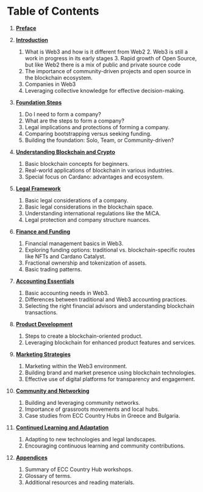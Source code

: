 # Table of Contents

1. **[Preface](001_preface/)**
   


2. **[Introduction](002_introduction/)**
   1. What is Web3 and how is it different from Web2
   		2. Web3 is still a work in progress in its early stages
   		3. Rapid growth of Open Source, but like Web2 there is a mix of public and private source code
   4. The importance of community-driven projects and open source in the blockchain ecosystem.
   5. Companies in Web3
   2. Leveraging collective knowledge for effective decision-making.


3. **[Foundation Steps](003_foundation_steps/)**
   1. Do I need to form a company?
   2. What are the steps to form a company?
   3. Legal implications and protections of forming a company.
   4. Comparing bootstrapping versus seeking funding.
   5. Building the foundation: Solo, Team, or Community-driven?

4. **[Understanding Blockchain and Crypto](004_understanding_blockchain_and_crypto/)**
   1. Basic blockchain concepts for beginners.
   2. Real-world applications of blockchain in various industries.
   3. Special focus on Cardano: advantages and ecosystem.

5. **[Legal Framework](005_legal_framework/)**
   1. Basic legal considerations of a company.
   2. Basic legal considerations in the blockchain space.
   3. Understanding international regulations like the MiCA.
   4. Legal protection and company structure nuances.

6. **[Finance and Funding](006_finance_and_funding/)**
   1. Financial management basics in Web3.
   2. Exploring funding options: traditional vs. blockchain-specific routes like NFTs and Cardano Catalyst.
   3. Fractional ownership and tokenization of assets.
   4. Basic trading patterns.

7. **[Accounting Essentials](007_accounting_essentials/)**
   1. Basic accounting needs in Web3.
   2. Differences between traditional and Web3 accounting practices.
   3. Selecting the right financial advisors and understanding blockchain transactions.

8. **[Product Development](008_product_development/)**
   1. Steps to create a blockchain-oriented product.
   2. Leveraging blockchain for enhanced product features and services.

9. **[Marketing Strategies](009_marketing_strategies/)**
   1. Marketing within the Web3 environment.
   2. Building brand and market presence using blockchain technologies.
   3. Effective use of digital platforms for transparency and engagement.

10. **[Community and Networking](010_community_and_networking/)**
    1. Building and leveraging community networks.
    2. Importance of grassroots movements and local hubs.
    3. Case studies from ECC Country Hubs in Greece and Bulgaria.

11. **[Continued Learning and Adaptation](011_continued_learning_and_adaptation/)**
    1. Adapting to new technologies and legal landscapes.
    2. Encouraging continuous learning and community contributions.

12. **[Appendices](012_appendices/)**
    1. Summary of ECC Country Hub workshops.
    2. Glossary of terms.
    3. Additional resources and reading materials.
